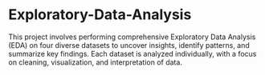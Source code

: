 # Exploratory-Data-Analysis
This project involves performing comprehensive Exploratory Data Analysis (EDA) on four diverse datasets to uncover insights, identify patterns, and summarize key findings. Each dataset is analyzed individually, with a focus on cleaning, visualization, and interpretation of data.
